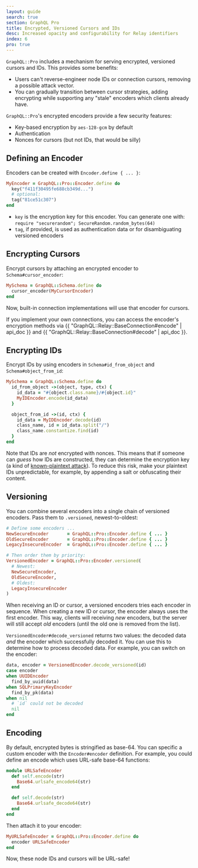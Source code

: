 ```yaml
---
layout: guide
search: true
section: GraphQL Pro
title: Encrypted, Versioned Cursors and IDs
desc: Increased opacity and configurability for Relay identifiers
index: 6
pro: true
---
```


`GraphQL::Pro` includes a mechanism for serving encrypted, versioned cursors and IDs.  This provides some benefits:

- Users can't reverse-engineer node IDs or connection cursors, removing a possible attack vector.
- You can gradually transition between cursor strategies, adding encrypting while supporting any "stale" encoders which clients already have.

`GraphQL::Pro`'s encrypted encoders provide a few security features:

- Key-based encryption by `aes-128-gcm` by default
- Authentication
- Nonces for cursors (but not IDs, that would be silly)

## Defining an Encoder

Encoders can be created with `Encoder.define { ... }`:

```ruby
MyEncoder = GraphQL::Pro::Encoder.define do
  key("f411f30495fe688cb349d...")
  # optional:
  tag("81ce51c307")
end
```

- `key` is the encryption key for this encoder. You can generate one with: `require "securerandom"; SecureRandom.random_bytes(64)`
- `tag`, if provided, is used as authentication data or for disambiguating versioned encoders

## Encrypting Cursors

Encrypt cursors by attaching an encrypted encoder to `Schema#cursor_encoder`:

```ruby
MySchema = GraphQL::Schema.define do
  cursor_encoder(MyCursorEncoder)
end
```

Now, built-in connection implementations will use that encoder for cursors.

If you implement your own connections, you can access the encoder's encryption methods via {{ "GraphQL::Relay::BaseConnection#encode" | api_doc }} and {{ "GraphQL::Relay::BaseConnection#decode" | api_doc }}.


## Encrypting IDs

Encrypt IDs by using encoders in `Schema#id_from_object` and `Schema#object_from_id`:

```ruby
MySchema = GraphQL::Schema.define do
  id_from_object ->(object, type, ctx) {
    id_data = "#{object.class.name}/#{object.id}"
    MyIDEncoder.encode(id_data)
  }

  object_from_id ->(id, ctx) {
    id_data = MyIDEncoder.decode(id)
    class_name, id = id_data.split("/")
    class_name.constantize.find(id)
  }
end
```

Note that IDs are _not_ encrypted with nonces. This means that if someone can _guess_ how IDs are constructed, they can determine the encryption key (a kind of [known-plaintext attack](https://en.wikipedia.org/wiki/Known-plaintext_attack)). To reduce this risk, make your plaintext IDs unpredictable, for example, by appending a salt or obfuscating their content.

## Versioning

You can combine several encoders into a single chain of versioned encoders. Pass them to `.versioned`, newest-to-oldest:

```ruby
# Define some encoders ...
NewSecureEncoder       = GraphQL::Pro::Encoder.define { ... }
OldSecureEncoder       = GraphQL::Pro::Encoder.define { ... }
LegacyInsecureEncoder  = GraphQL::Pro::Encoder.define { ... }

# Then order them by priority:
VersionedEncoder = GraphQL::Pro::Encoder.versioned(
  # Newest:
  NewSecureEncoder,
  OldSecureEncoder,
  # Oldest:
  LegacyInsecureEncoder
)
```

When receiving an ID or cursor, a versioned encoders tries each encoder in sequence. When creating a new ID or cursor, the encoder always uses the first encoder. This way, clients will receiving _new_ encoders, but the server will still accept _old_ encoders (until the old one is removed from the list).

`VersionedEncoder#decode_versioned` returns two values: the decoded data _and_ the encoder which successfully decoded it. You can use this to determine how to process decoded data. For example, you can switch on the encoder:

```ruby
data, encoder = VersionedEncoder.decode_versioned(id)
case encoder
when UUIDEncoder
  find_by_uuid(data)
when SQLPrimaryKeyEncoder
  find_by_pk(data)
when nil
  # `id` could not be decoded
  nil
end
```

## Encoding

By default, encrypted bytes is stringified as base-64. You can specific a custom encoder with the `Encoder#encoder` definition. For example, you could define an encode which uses URL-safe base-64 functions:

```ruby
module URLSafeEncoder
  def self.encode(str)
    Base64.urlsafe_encode64(str)
  end

  def self.decode(str)
    Base64.urlsafe_decode64(str)
  end
end
```

Then attach it to your encoder:

```ruby
MyURLSafeEncoder = GraphQL::Pro::Encoder.define do
  encoder URLSafeEncoder
end
```

Now, these node IDs and cursors will be URL-safe!
